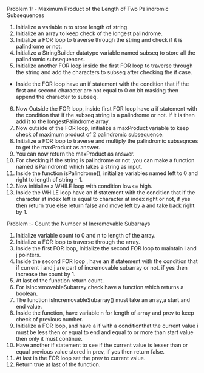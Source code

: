 Problem 1: - Maximum Product of the Length of Two Palindromic Subsequences

1. Initialize a variable n to store length of string.
2. Initialize an array to keep check of the longest palindrome.
3. Initialize a FOR loop to traverse through the string and check if it is palindrome or not.
4. Initialize a StringBuilder datatype variable named subseq to store all the palindromic subsequences.
5. Initialize another FOR loop inside the first FOR loop to traverse through the string and add the characters to subseq after checking the if case.

- Inside the FOR loop have an if statement with the condition that if the first and second character are not equal to 0 on bit masking then append the character to subseq.

6. Now Outside the FOR loop, inside first FOR loop have a if statement with the condition that if the subseq string is a palindrome or not. If it is then add it to the longestPalindrome array.
7. Now outside of the FOR loop, initialize a maxProduct variable to keep check of maximum product of 2 palindromic subsequence.
8. Initialize a FOR loop to traverse and multiply the palindromic subseqnces to get the maxProduct as answer.
9. You can now return the maxProduct as answer.
10. For checking if the string is palindrome or not ,you can make a function named isPalindrom() which takes a string as input.
11. Inside the function isPalindrome(), initialize variables named
    left to 0 and right to length of string - 1.
12. Now initialize a WHILE loop with condition low<= high.
13. Inside the WHILE loop have an if statement with the condition that if the character at index left is equal to character at index right or not, if yes then return true else return false and move left by a and take back right by 1.

Problem :- Count the Number of Incremovable Subarrays

1. Initialize variable count to 0 and n to length of the array.
2. Initialize a FOR loop to traverse through the array.
3. Inside the first FOR loop, Initialize the second FOR loop to maintain i and j pointers.
4. Inside the second FOR loop , have an if statement with the condition that if current i and j are part of incremovable subarray or not. if yes then increase the count by 1.
5. At last of the function return count.
6. For isIncremovableSubarray check have a function which returns a boolean.
7. The function isIncremovableSubarray() must take an array,a start and end value.
8. Inside the function, have variable n for length of array and prev to keep check of previous number.
9. Initialize a FOR loop, and have a if with a conditionthat the current value i must be less then or equal to end and equal to or more than start value then only it must continue.
10. Have another if statement to see if the current value is lesser than or equal previous value stored in prev, if yes then return false.
11. At last in the FOR loop set the prev to current value.
12. Return true at last of the function.
